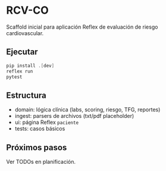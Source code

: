 # RCV-CO

Scaffold inicial para aplicación Reflex de evaluación de riesgo cardiovascular.

## Ejecutar

```powershell
pip install .[dev]
reflex run
pytest
```

## Estructura
- domain: lógica clínica (labs, scoring, riesgo, TFG, reportes)
- ingest: parsers de archivos (txt/pdf placeholder)
- ui: página Reflex `paciente`
- tests: casos básicos

## Próximos pasos
Ver TODOs en planificación.
